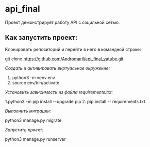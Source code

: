 # api_final

Проект демонстрирует работу API с социльной сетью.

<h2>Как запустить проект:</h2>
Клонировать репозиторий и перейти в него в командной строке:

git clone https://github.com/Andromaril/api_final_yatube.git

*Cоздать и активировать виртуальное окружение:*

1. python3 -m venv env
2. source env/bin/activate

*Установить зависимости из файла requirements.txt:*

1.python3 -m pip install --upgrade pip
2. pip install -r requirements.txt

*Выполнить миграции:*

python3 manage.py migrate

*Запустить проект:*

python3 manage.py runserver
